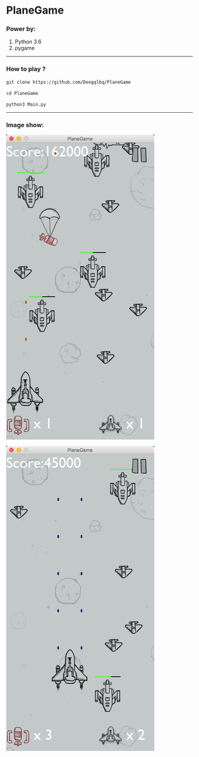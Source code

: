 # PlaneGame

### Power by:
1. Python 3.6
2. pygame

---
### How to play ?
```
git clone https://github.com/Dengqlbq/PlaneGame
```
```
cd PlaneGame
```
```
python3 Main.py
```

---
### Image show:<br>

![1](https://github.com/Dengqlbq/PlaneGame/blob/master/Show/13.png)

![2](https://github.com/Dengqlbq/PlaneGame/blob/master/Show/12.png)
